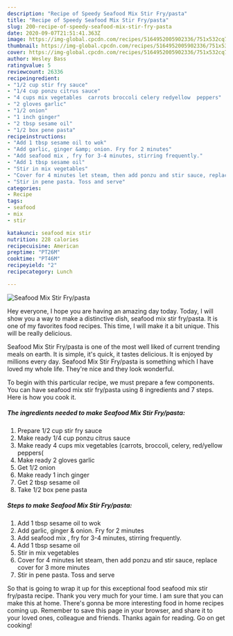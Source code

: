```yaml
---
description: "Recipe of Speedy Seafood Mix Stir Fry/pasta"
title: "Recipe of Speedy Seafood Mix Stir Fry/pasta"
slug: 200-recipe-of-speedy-seafood-mix-stir-fry-pasta
date: 2020-09-07T21:51:41.363Z
image: https://img-global.cpcdn.com/recipes/5164952005902336/751x532cq70/seafood-mix-stir-frypasta-recipe-main-photo.jpg
thumbnail: https://img-global.cpcdn.com/recipes/5164952005902336/751x532cq70/seafood-mix-stir-frypasta-recipe-main-photo.jpg
cover: https://img-global.cpcdn.com/recipes/5164952005902336/751x532cq70/seafood-mix-stir-frypasta-recipe-main-photo.jpg
author: Wesley Bass
ratingvalue: 5
reviewcount: 26336
recipeingredient:
- "1/2 cup stir fry sauce"
- "1/4 cup ponzu citrus sauce"
- "4 cups mix vegetables  carrots broccoli celery redyellow  peppers"
- "2 gloves garlic"
- "1/2 onion"
- "1 inch ginger"
- "2 tbsp sesame oil"
- "1/2 box pene pasta"
recipeinstructions:
- "Add 1 tbsp sesame oil to wok"
- "Add garlic, ginger &amp; onion. Fry for 2 minutes"
- "Add seafood mix , fry for 3-4 minutes, stirring frequently."
- "Add 1 tbsp sesame oil"
- "Stir in mix vegetables"
- "Cover for 4 minutes let steam, then add ponzu and stir sauce, replace cover for 3 more minutes"
- "Stir in pene pasta. Toss and serve"
categories:
- Recipe
tags:
- seafood
- mix
- stir

katakunci: seafood mix stir 
nutrition: 228 calories
recipecuisine: American
preptime: "PT26M"
cooktime: "PT46M"
recipeyield: "2"
recipecategory: Lunch

---
```



![Seafood Mix Stir Fry/pasta](https://img-global.cpcdn.com/recipes/5164952005902336/751x532cq70/seafood-mix-stir-frypasta-recipe-main-photo.jpg)

Hey everyone, I hope you are having an amazing day today. Today, I will show you a way to make a distinctive dish, seafood mix stir fry/pasta. It is one of my favorites food recipes. This time, I will make it a bit unique. This will be really delicious.

Seafood Mix Stir Fry/pasta is one of the most well liked of current trending meals on earth. It is simple, it's quick, it tastes delicious. It is enjoyed by millions every day. Seafood Mix Stir Fry/pasta is something which I have loved my whole life. They're nice and they look wonderful.




To begin with this particular recipe, we must prepare a few components. You can have seafood mix stir fry/pasta using 8 ingredients and 7 steps. Here is how you cook it.

<!--inarticleads1-->

##### The ingredients needed to make Seafood Mix Stir Fry/pasta:

1. Prepare 1/2 cup stir fry sauce
1. Make ready 1/4 cup ponzu citrus sauce
1. Make ready 4 cups mix vegetables  (carrots, broccoli, celery, red/yellow  peppers(
1. Make ready 2 gloves garlic
1. Get 1/2 onion
1. Make ready 1 inch ginger
1. Get 2 tbsp sesame oil
1. Take 1/2 box pene pasta




<!--inarticleads2-->

##### Steps to make Seafood Mix Stir Fry/pasta:

1. Add 1 tbsp sesame oil to wok
1. Add garlic, ginger &amp; onion. Fry for 2 minutes
1. Add seafood mix , fry for 3-4 minutes, stirring frequently.
1. Add 1 tbsp sesame oil
1. Stir in mix vegetables
1. Cover for 4 minutes let steam, then add ponzu and stir sauce, replace cover for 3 more minutes
1. Stir in pene pasta. Toss and serve




So that is going to wrap it up for this exceptional food seafood mix stir fry/pasta recipe. Thank you very much for your time. I am sure that you can make this at home. There's gonna be more interesting food in home recipes coming up. Remember to save this page in your browser, and share it to your loved ones, colleague and friends. Thanks again for reading. Go on get cooking!
